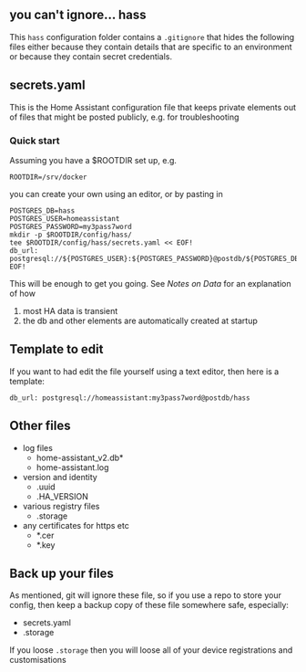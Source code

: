 ## you can't ignore... hass

This `hass` configuration folder contains a `.gitignore` 
that hides the following files either because they contain 
details that are specific to an environment 
or because they contain secret credentials. 

## secrets.yaml

This is the Home Assistant configuration file that keeps private elements out of files that might be posted publicly, e.g. for troubleshooting

### Quick start

Assuming you have a $ROOTDIR set up, e.g. 

```
ROOTDIR=/srv/docker
```

you can create your own using an editor, or by pasting in

```
POSTGRES_DB=hass
POSTGRES_USER=homeassistant
POSTGRES_PASSWORD=my3pass7word
mkdir -p $ROOTDIR/config/hass/
tee $ROOTDIR/config/hass/secrets.yaml << EOF!
db_url: postgresql://${POSTGRES_USER}:${POSTGRES_PASSWORD}@postdb/${POSTGRES_DB}
EOF!
```

This will be enough to get you going. 
See _Notes on Data_ for an explanation of how 

1. most HA data is transient 
2. the db and other elements are automatically created at startup

## Template to edit

If you want to had edit the file yourself using a text editor, 
then here is a template:

```
db_url: postgresql://homeassistant:my3pass7word@postdb/hass
```

## Other files

* log files
	* home-assistant_v2.db*
	* home-assistant.log
* version and identity
	* .uuid
	* .HA_VERSION
* various registry files
	* .storage
* any certificates for https etc
	* *.cer
	* *.key


## Back up your files

As mentioned, git will ignore these file, 
so if you use a repo to store your config, 
then keep a backup copy of these file somewhere safe, especially:

* secrets.yaml
* .storage

If you loose `.storage` then you will loose 
all of your device registrations and customisations

